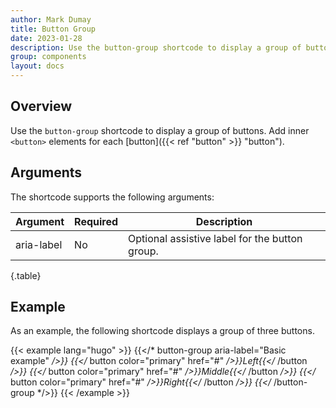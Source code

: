 ```yaml
---
author: Mark Dumay
title: Button Group
date: 2023-01-28
description: Use the button-group shortcode to display a group of buttons.
group: components
layout: docs
---
```


## Overview

Use the `button-group` shortcode to display a group of buttons. Add inner `<button>` elements for each [button]({{< ref "button" >}} "button").

## Arguments

The shortcode supports the following arguments:

| Argument    | Required | Description |
|-------------|----------|-------------|
| aria-label  | No   | Optional assistive label for the button group. |
{.table}

## Example

As an example, the following shortcode displays a group of three buttons.

<!-- markdownlint-disable MD037 -->
{{< example lang="hugo" >}}
{{</* button-group aria-label="Basic example" */>}}
  {{</* button color="primary" href="#" */>}}Left{{</* /button */>}}
  {{</* button color="primary" href="#" */>}}Middle{{</* /button */>}}
  {{</* button color="primary" href="#" */>}}Right{{</* /button */>}}
{{</* /button-group */>}}
{{< /example >}}
<!-- markdownlint-enable MD037 -->
